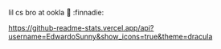 lil cs bro at ookla :bear: :finnadie:

https://github-readme-stats.vercel.app/api?username=EdwardoSunny&show_icons=true&theme=dracula
